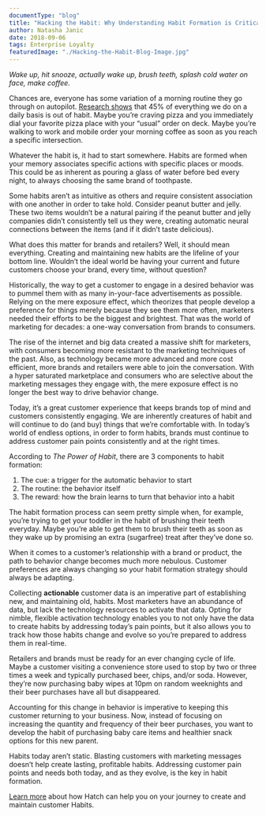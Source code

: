 ```yaml
---
documentType: "blog"
title: "Hacking the Habit: Why Understanding Habit Formation is Critical for Retailers"
author: Natasha Janic
date: 2018-09-06
tags: Enterprise Loyalty
featuredImage: "./Hacking-the-Habit-Blog-Image.jpg"
---
```


*Wake up, hit snooze, actually wake up, brush teeth, splash cold water on face, make coffee.*

Chances are, everyone has some variation of a morning routine they go through on autopilot. [Research shows](https://www.nytimes.com/2008/07/13/business/13habit.html?pagewanted=all) that 45% of everything we do on a daily basis is out of habit. Maybe you’re craving pizza and you immediately dial your favorite pizza place with your “usual” order on deck. Maybe you’re walking to work and mobile order your morning coffee as soon as you reach a specific intersection.

Whatever the habit is, it had to start somewhere. Habits are formed when your memory associates specific actions with specific places or moods. This could be as inherent as pouring a glass of water before bed every night, to always choosing the same brand of toothpaste.

Some habits aren’t as intuitive as others and require consistent association with one another in order to take hold. Consider peanut butter and jelly. These two items wouldn’t be a natural pairing if the peanut butter and jelly companies didn’t consistently tell us they were, creating automatic neural connections between the items (and if it didn’t taste delicious).

What does this matter for brands and retailers? Well, it should mean everything. Creating and maintaining new habits are the lifeline of your bottom line. Wouldn’t the ideal world be having your current and future customers choose your brand, every time, without question?

Historically, the way to get a customer to engage in a desired behavior was to pummel them with as many in-your-face advertisements as possible. Relying on the mere exposure effect, which theorizes that people develop a preference for things merely because they see them more often, marketers needed their efforts to be the biggest and brightest. That was the world of marketing for decades: a one-way conversation from brands to consumers.

The rise of the internet and big data created a massive shift for marketers, with consumers becoming more resistant to the marketing techniques of the past. Also, as technology became more advanced and more cost efficient, more brands and retailers were able to join the conversation. With a hyper saturated marketplace and consumers who are selective about the marketing messages they engage with, the mere exposure effect is no longer the best way to drive behavior change.

Today, it’s a great customer experience that keeps brands top of mind and customers consistently engaging. We are inherently creatures of habit and will continue to do (and buy) things that we’re comfortable with. In today’s world of endless options, in order to form habits, brands must continue to address customer pain points consistently and at the right times.

According to *The Power of Habit*, there are 3 components to habit formation:
1. The cue: a trigger for the automatic behavior to start
2. The routine: the behavior itself
3. The reward: how the brain learns to turn that behavior into a habit

The habit formation process can seem pretty simple when, for example, you’re trying to get your toddler in the habit of brushing their teeth everyday. Maybe you’re able to get them to brush their teeth as soon as they wake up by promising an extra (sugarfree) treat after they’ve done so.

When it comes to a customer’s relationship with a brand or product, the path to behavior change becomes much more nebulous. Customer preferences are always changing so your habit formation strategy should always be adapting.

Collecting **actionable** customer data is an imperative part of establishing new, and maintaining old, habits. Most marketers have an abundance of data, but lack the technology resources to activate that data. Opting for nimble, flexible activation technology enables you to not only have the data to create habits by addressing today’s pain points, but it also allows you to track how those habits change and evolve so you’re prepared to address them in real-time.

Retailers and brands must be ready for an ever changing cycle of life. Maybe a customer visiting a convenience store used to stop by two or three times a week and typically purchased beer, chips, and/or soda. However, they’re now purchasing baby wipes at 10pm on random weeknights and their beer purchases have all but disappeared.

Accounting for this change in behavior is imperative to keeping this customer returning to your business. Now, instead of focusing on increasing the quantity and frequency of their beer purchases, you want to develop the habit of purchasing baby care items and healthier snack options for this new parent.

Habits today aren’t static. Blasting customers with marketing messages doesn’t help create lasting, profitable habits. Addressing customer pain points and needs both today, and as they evolve, is the key in habit formation.

[Learn more](https://www.hatchloyalty.com/platform/) about how Hatch can help you on your journey to create and maintain customer Habits.
